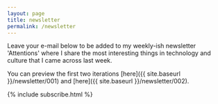 ```yaml
---
layout: page
title: newsletter
permalink: /newsletter
---
```

<!---
While I try to write regularly, in practice there will be times when I write more and times when I write less. If you would like to know about my new articles, but do not want to come to here to check too often, then do subscribe via your e-mail address below. You will be among the first ones to know when I publish a new piece and I will be adding some background information about the article too!

<form class="center" id="subscribe-form" method="post" action="https://tinyletter.com/frommartin">            
<div class="email-group">
	<label for="email" class="sr-only">Email</label>
	<label for="email" class="sr-only"></label>
	<input type="email" id="email" name="email" value="" placeholder="email@example.com">
	<button class="button" type="submit">Subscribe</button>
</div>
</form>
<div class="center">
<p><a href="https://tinyletter.com/frommartin" target="_blank">powered by TinyLetter</a></p>
<div/>
--->
<!---
<div class="center">
<script async src="https://eocampaign1.com/form/cfe45fdc-109a-11ef-a9e2-bf0899395051.js" data-form="cfe45fdc-109a-11ef-a9e2-bf0899395051"></script>
<div/>
--->

Leave your e-mail below to be added to my weekly-ish newsletter 'Attentions' where I share the most interesting things in technology and culture that I came across last week. 

You can preview the first two iterations [here]({{ site.baseurl }}/newsletter/001) and [here]({{ site.baseurl }}/newsletter/002).

{% include subscribe.html %}





